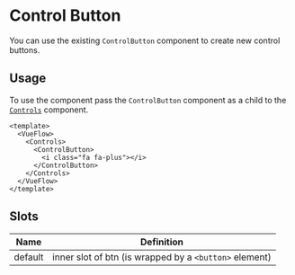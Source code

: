 # Control Button

You can use the existing `ControlButton` component to create new control buttons.

## Usage

To use the component pass the `ControlButton` component as a child to the [`Controls`](/guide/components/control-button.html/) component.

```vue
<template>
  <VueFlow>
    <Controls>
      <ControlButton>
        <i class="fa fa-plus"></i>
      </ControlButton>
    </Controls>
  </VueFlow>
</template>
```

## Slots

| Name    | Definition                                           |
|---------|------------------------------------------------------|
| default | inner slot of btn (is wrapped by a `<button>` element) |

